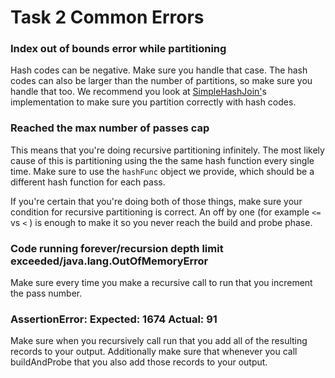 # Task 2 Common Errors

### Index out of bounds error while partitioning

Hash codes can be negative. Make sure you handle that case. The hash codes can also be larger than the number of partitions, so make sure you handle that too. We recommend you look at [SimpleHashJoin'](https://github.com/berkeley-cs186/fa20-moocbase/blob/master/src/main/java/edu/berkeley/cs186/database/query/SimpleHashJoin.java#L53-L56)s implementation to make sure you partition correctly with hash codes.

### Reached the max number of passes cap

This means that you're doing recursive partitioning infinitely. The most likely cause of this is partitioning using the the same hash function every single time. Make sure to use the `hashFunc` object we provide, which should be a different hash function for each pass.

If you're certain that you're doing both of those things, make sure your condition for recursive partitioning is correct. An off by one \(for example `<=` vs `<` \) is enough to make it so you never reach the build and probe phase. 

### Code running forever/recursion depth limit exceeded/java.lang.OutOfMemoryError

Make sure every time you make a recursive call to run that you increment the pass number.

### AssertionError: Expected: 1674 Actual: 91

Make sure when you recursively call run that you add all of the resulting records to your output. Additionally make sure that whenever you call buildAndProbe that you also add those records to your output.

